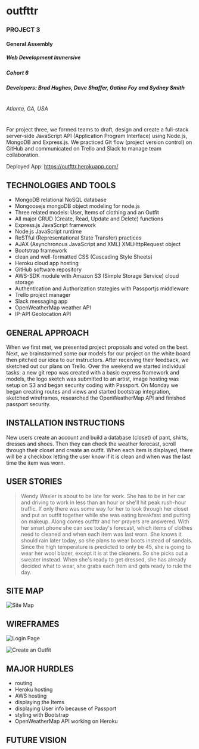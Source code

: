 # outfttr
### PROJECT 3
#### General Assembly
##### Web Development Immersive
##### Cohort 6
##### Developers: Brad Hughes, Dave Shaffer, Gatina Foy and Sydney Smith
#
###### Atlanta, GA, USA
#
#

For project three, we formed teams to draft, design and create a full-stack server-side JavaScript API (Application Program Interface) using Node.js, MongoDB and Express.js.  We practiced Git flow (project version control) on GitHub and communicated on Trello and Slack to manage team collaboration.

Deployed App: <https://outfttr.herokuapp.com/>

## TECHNOLOGIES AND TOOLS
 - MongoDB relational NoSQL database
 - Mongoosejs mongoDB object modeling for node.js
 - Three related models: User, Items of clothing and an Outfit
 - All major CRUD (Create, Read, Update and Delete) functions
 - Express.js JavaScript framework
 - Node.js JavaScript runtime
 - ReSTful (Representational State Transfer) practices
 - AJAX (Asynchronous JavaScript and XML) XMLHttpRequest object
 - Bootstrap framework
 - clean and well-formatted CSS (Cascading Style Sheets)
 - Heroku cloud app hosting
 - GitHub software repository
 - AWS-SDK module with Amazon S3 (Simple Storage Service) cloud storage
 - Authentication and Authorization stategies with Passportjs middleware
 - Trello project manager
 - Slack messaging app
 - OpenWeatherMap weather API
 - IP-API Geolocation API

## GENERAL APPROACH
When we first met, we presented project proposals and voted on the best.  Next, we brainstormed some our models for our project on the white board then pitched our idea to our instructors.  After receiving their feedback, we sketched out our plans on Trello.  Over the weekend we started individual tasks: a new git repo was created with a basic express framework and models, the logo sketch was submitted to an artist, image hosting was setup on S3 and began security coding with Passport.  On Monday we began creating routes and views and started bootstrap integration, sketched wireframes, researched the OpenWeatherMap API and finished passport security.

## INSTALLATION INSTRUCTIONS
New users create an account and build a database (closet) of pant, shirts, dresses and shoes.  Then they can check the weather forecast, scroll through their closet and create an outfit.  When each item is displayed, there will be a checkbox letting the user know if it is clean and when was the last time the item was worn.

## USER STORIES
> Wendy Waxler is about to be late for work.  She has to be in her car and driving to work in less than an hour or she'll hit peak rush-hour traffic.  If only there was some way for her to look through her closet and put an outfit together while she was eating breakfast and putting on makeup.  Along comes outfttr and her prayers are answered.  With her smart phone she can see today's forecast, which items of clothes need to cleaned and when each item was last worn.  She knows it should rain later today, so she plans to wear boots instead of sandals.  Since the high temperature is predicted to only be 45, she is going to wear her wool blazer, except it is at the cleaners.  So she picks out a sweater instead.  When she's ready to get dressed, she has already decided what to wear, she grabs each item and gets ready to rule the day.

## SITE MAP

![Site Map]('https://github.com/DaveShaffer/WDI6-outFttr/blob/master/images/SiteMap.png')

## WIREFRAMES

![Login Page]('https://github.com/DaveShaffer/WDI6-outFttr/blob/master/images/LoginPage.png')

![Create an Outfit]('https://github.com/DaveShaffer/WDI6-outFttr/blob/master/images/CreateOutfit.png')

## MAJOR HURDLES
 - routing
 - Heroku hosting
 - AWS hosting
 - displaying the Items
 - displaying User info because of Passport
 - styling with Bootstrap
 - OpenWeatherMap API working on Heroku

## FUTURE VISION
